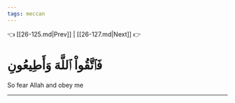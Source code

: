 ```yaml
---
tags: meccan
---
```


👈 [[26-125.md|Prev]] | [[26-127.md|Next]] 👉

# فَٱتَّقُواْ ٱللَّهَ وَأَطِيعُونِ

So fear Allah and obey me

---

